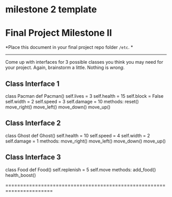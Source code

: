 milestone 2 template
======================================================================

# Final Project Milestone II

*Place this document in your final project repo folder `/etc`. *

***

Come up with interfaces for 3 possible classes you think you may need for your project. Again, brainstorm a little. Nothing is *wrong*.

## Class Interface 1
class Pacman
  def Pacman()
    self.lives = 3
    self.health = 15
    self.block = False
    self.width = 2
    self.speed = 3
    self.damage = 10
  methods:
    reset()
    move_right()
    move_left()
    move_down()
    move_up()
    
   

## Class Interface 2
class Ghost
    def Ghost()
    self.health = 10
    self.speed = 4
    self.width = 2
    self.damage = 1
  methods: 
    move_right()
    move_left()
    move_down()
    move_up()
    

## Class Interface 3
class Food
    def Food()
    self.replenish = 5
    self.move
  methods:
    add_food()
    health_boost()


======================================================================
